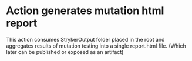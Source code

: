 # Action generates mutation html report

This action consumes StrykerOutput folder placed in the root and aggregates results of mutation
testing into a single report.html file. (Which later can be published or exposed as an artifact)
